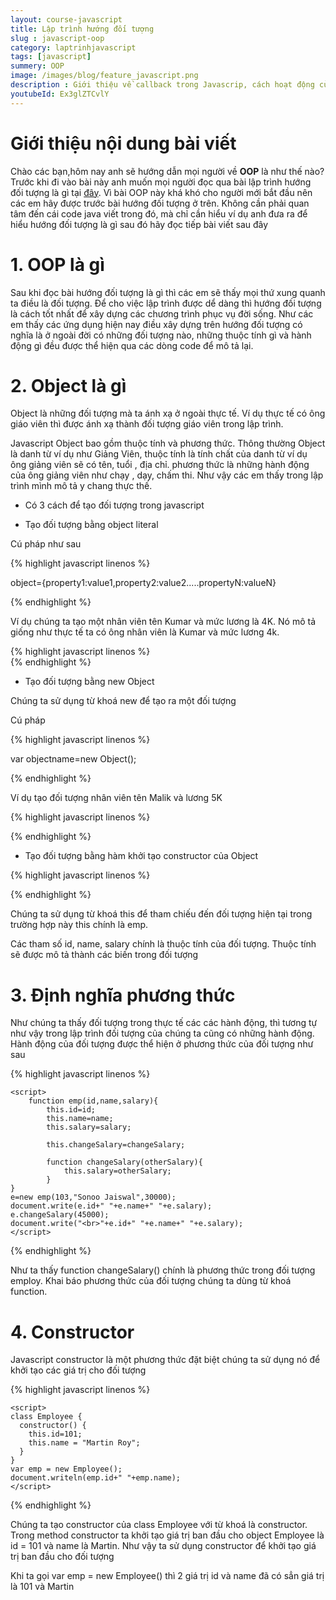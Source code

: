 ```yaml
---
layout: course-javascript
title: Lập trình hướng đối tượng  
slug : javascript-oop
category: laptrinhjavascript
tags: [javascript]
summery: OOP   
image: /images/blog/feature_javascript.png
description : Giới thiệu về callback trong Javascrip, cách hoạt động của callback trong Javascript
youtubeId: Ex3glZTCvlY
---
```


# **Giới thiệu nội dung bài viết**

Chào các bạn,hôm nay anh sẽ hướng dẫn mọi người về <b>OOP</b> là như thế nào? Trước khi đi vào bài này anh muốn mọi người đọc qua bài lập trình hướng đối tượng là gì tại [đây](https://levunguyen.com/laptrinhjava/2020/01/14/lap-trinh-huong-doi-tuong/). Vì bài OOP này khá khó cho người mới bắt đầu nên các em hãy được trước bài hướng đối tượng ở trên. Không cần phải quan tâm đến cái code java viết trong đó, mà chỉ cần hiểu ví dụ anh đưa ra để hiểu hướng đối tượng là gì sau đó hãy đọc tiếp bài viết sau đây

# **1. OOP là gì**

Sau khi đọc bài hướng đối tượng là gì thì các em sẽ thấy mọi thứ xung quanh ta điều là đối tượng. Để cho việc lập trình được dể dàng thì hướng đối tượng là cách tốt nhất để xây dựng các chương trình phục vụ đời sống. Như các em thấy các ứng dụng hiện nay điều xây dựng trên hướng đối tượng có nghĩa là ở ngoài đời có những đối tượng nào, những thuộc tính gì và hành động gì đều được thể hiện qua các dòng code để mô tả lại.

# **2. Object là gì**

Object là những đối tượng mà ta ánh xạ ở ngoài thực tế. Ví dụ thực tế có ông giáo viên thì được ánh xạ thành đối tượng giáo viên trong lập trình.

Javascript Object bao gồm thuộc tính và phương thức. Thông thường Object là danh từ ví dụ như Giảng Viên, thuộc tính là tính chất của danh từ ví dụ ông giảng viên sẽ có tên, tuổi , địa chỉ. phương thức là những hành động của ông giảng viên như chạy , dạy, chấm thi. Như vậy các em thấy trong lập trình mình mô tả y chang thực thế.

- Có 3 cách để tạo đối tượng trong javascript

- Tạo đối tượng bằng object literal

Cú pháp như sau 

{% highlight javascript  linenos %}

object={property1:value1,property2:value2.....propertyN:valueN}  

{% endhighlight %}

Ví dụ chúng ta tạo một nhân viên tên Kumar và mức lương là 4K. Nó mô tả giống như thực tế ta có ông nhân viên là Kumar và mức lương 4k.

{% highlight javascript  linenos %}
    <script>  
    emp={id:102,name:"Shyam Kumar",salary:40000}  
    document.write(emp.id+" "+emp.name+" "+emp.salary);  
    </script>  
{% endhighlight %}

- Tạo đối tượng bằng new Object

Chúng ta sử dụng từ khoá new để tạo ra một đối tượng

Cú pháp

{% highlight javascript  linenos %}

var objectname=new Object(); 

{% endhighlight %}

Ví dụ tạo đối tượng nhân viên tên Malik và lương 5K

{% highlight javascript  linenos %}

<script>  
var emp=new Object();  
emp.id=101;  
emp.name="Ravi Malik";  
emp.salary=50000;  
document.write(emp.id+" "+emp.name+" "+emp.salary);  
</script>

{% endhighlight %}

- Tạo đối tượng bằng hàm khởi tạo constructor của Object

{% highlight javascript  linenos %}

<script>  

function emp(id,name,salary){  
this.id = id;  
this.name = name;  
this.salary = salary;  

}  
emp = new emp(103,"Vimal Jaiswal",30000);  

</script>  

{% endhighlight %}

Chúng ta sử dụng từ khoá this để tham chiếu đến đối tượng hiện tại trong 
trường hợp này this chính là emp.

Các tham số id, name, salary chính là thuộc tính của đối tượng. Thuộc tính sẽ được mô tả thành các biến trong đối tượng

# **3. Định nghĩa phương thức**

Như chúng ta thấy đối tượng trong thực tế các các hành động, thì tương tự như vậy trong lập trình đối tượng của chúng ta cũng có những hành động. Hành động của đối tượng được thể hiện ở phương thức của đối tượng như sau

{% highlight javascript  linenos %}

    <script>  
        function emp(id,name,salary){  
            this.id=id;  
            this.name=name;  
            this.salary=salary;  
      
            this.changeSalary=changeSalary;  
    
            function changeSalary(otherSalary){  
                this.salary=otherSalary;  
            }  
    }  
    e=new emp(103,"Sonoo Jaiswal",30000);  
    document.write(e.id+" "+e.name+" "+e.salary);  
    e.changeSalary(45000);  
    document.write("<br>"+e.id+" "+e.name+" "+e.salary);  
    </script>  
{% endhighlight %}

Như ta thấy function changeSalary() chính là phương thức trong đối tượng employ. Khai báo phương thức của đối tượng chúng ta dùng từ khoá function.

# **4. Constructor**

Javascript constructor là một phương thức đặt biệt chúng ta sử dụng nó để khởi tạo các giá trị cho đối tượng 


{% highlight javascript  linenos %}

    <script>  
    class Employee {  
      constructor() {  
        this.id=101;  
        this.name = "Martin Roy";  
      }   
    }  
    var emp = new Employee();  
    document.writeln(emp.id+" "+emp.name);  
    </script>  
{% endhighlight %}

Chúng ta tạo constructor của class Employee với từ khoá là constructor. Trong method constructor ta khởi tạo giá trị ban đầu cho object Employee là id = 101 và name là Martin. Như vậy ta sử dụng constructor để khởi tạo giá trị ban đầu cho đối tượng

Khi ta gọi var emp = new Employee() thì 2 giá trị id và name đã có sẳn giá trị là 101 và Martin











